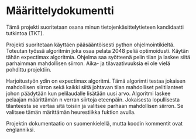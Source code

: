 # Määrittelydokumentti

Tämä projekti suoritetaan osana minun tietojenkäsittelytieteen kandidaatti tutkintoa (TKT).

Projekti suoritetaan käyttäen pääsääntöisesti python ohjelmointikieltä. Toteutan työssä algoritmin joka osaa pelata 2048 peliä optimoidusti. Käytän tähän expectimax algoritmia. Ohjelma saa syötteenä pelin tilan ja laskee siitä parhaimman mahdollisen siirron. Aika- ja tilavaativuuksia ei ole vielä pohdittu projektiin.

Harjoitustyön ydin on expectimax algoritmi. Tämä algorimti testaa jokaisen mahdollisen siirron sekä kaikki siitä johtavan tilan mahdolliset pelitilanteet johon päädytään kun pelilaudalle lisätään uusi arvo. Algoritmi laskee pelaajan määrittämän n verran siirtoja eteenpäin. Jokaisesta lopullisesta tilanteesta se vertaa sitä toisiin ja valitsee parhaan mahdollisen siirron. Se valitsee tämän märittämän heurestiikka fuktion avulla.

Projektin dokumentaatio on suomenkielellä, mutta koodin kommentit ovat englanniksi.
